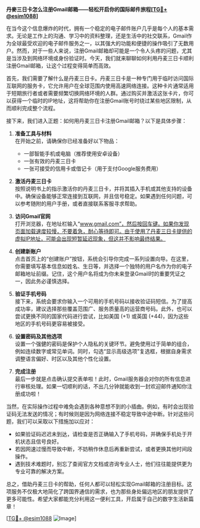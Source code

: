 **丹麥三日卡怎么注册Gmail邮箱——轻松开启你的国际邮件旅程[[TG💪+ @esim1088](https://t.me/s/esim1088)]**

在当今这个信息爆炸的时代，拥有一个稳定的电子邮件账户几乎是每个人的基本需求。无论是工作上的沟通、学习中的资料整理，还是生活中的社交联系，Gmail作为全球最受欢迎的电子邮件服务之一，以其强大的功能和便捷的操作吸引了无数用户。然而，对于一些人来说，注册Gmail邮箱却可能是一个令人头疼的问题，尤其是当涉及到网络环境或身份验证时。今天，我们就来聊聊如何利用丹麦三日卡顺利注册Gmail邮箱，让这个过程变得简单而高效。

首先，我们需要了解什么是丹麦三日卡。丹麦三日卡是一种专门用于临时访问国际互联网的服务卡，它允许用户在全球范围内使用高速网络连接。这种卡片通常适用于短期旅行者或者需要频繁切换网络环境的人群。通过购买并激活这张卡片，你可以获得一个临时的IP地址，这将帮助你在注册Gmail账号时绕过某些地区限制，从而顺利完成整个流程。

接下来，我们进入正题：如何用丹麦三日卡注册Gmail邮箱？以下是具体步骤：

1. **准备工具与材料**  
   在开始之前，请确保你已经准备好以下物品：
   - 一部智能手机或电脑（推荐使用安卓设备）
   - 一张有效的丹麦三日卡
   - 一张可接受的信用卡或借记卡（用于支付Google服务费用）

2. **激活丹麦三日卡**  
   按照说明书上的指示激活你的丹麦三日卡，并将其插入手机或其他支持的设备中。确保设备能够正常连接到互联网，并且信号稳定。如果遇到任何问题，可以参考随附的用户手册，或者直接联系客服寻求帮助。

3. **访问Gmail官网**  
   打开浏览器，在地址栏输入“www.gmail.com”，然后按回车键。如果你发现页面加载速度较慢，不要着急，耐心等待即可。由于使用了丹麦三日卡提供的虚拟IP地址，可能会出现短暂延迟现象，但这并不影响最终结果。

4. **创建新账户**  
   点击首页上的“创建账户”按钮，系统会引导你完成一系列设置向导。在这里，你需要填写基本信息如姓名、生日等，并选择一个独特的用户名作为你的电子邮箱地址前缀。记住，这个用户名将成为你未来登录Gmail时的重要凭证之一，因此务必谨慎选择。

5. **验证手机号码**  
   接下来，系统会要求你输入一个可用的手机号码以接收验证码短信。为了提高成功率，建议选择那些覆盖范围广、服务质量高的运营商号码。此外，也可以尝试更换不同的国家代码进行尝试，比如美国 (+1) 或英国 (+44)，因为这些地区的手机号码更容易被接受。

6. **设置密码及其他选项**  
   设置一个强健的密码是保护个人隐私的关键环节。避免使用过于简单的组合，例如连续数字或常见单词。同时，勾选“显示高级选项”复选框，根据自身需求调整语言偏好、时区以及其他个性化设置。

7. **完成注册**  
   最后一步就是点击确认提交表单啦！此时，Gmail服务器会对你的所有信息进行审核处理。如果一切顺利的话，不出几分钟就能收到一封欢迎邮件通知你注册成功啦！

当然，在实际操作过程中难免会遇到各种意想不到的小插曲。例如，有时会出现验证码无法发送的情况；有时候则是因为网络连接不稳定导致中途中断。针对这些问题，我们可以采取以下措施加以应对：

- 如果验证码迟迟未到达，请检查是否正确输入了手机号码，并确保手机处于开机状态且信号良好。
- 若因网速过慢而导致中断，不妨稍作休息后再重新尝试，或者更换其他时间段操作。
- 遇到技术难题时，别忘了查阅官方文档或咨询专业人士，他们往往能提供更为专业可靠的解决方案。

总之，借助丹麦三日卡的帮助，任何人都可以轻松实现Gmail邮箱的注册目标。这项服务不仅极大地简化了跨国界通信的需求，也为那些身处偏远地区的朋友提供了更多可能性。希望大家都能充分利用这一便利工具，开启属于自己的数字生活新篇章！

[[TG💪+ @esim1088](https://t.me/s/esim1088) ![Image](https://i.postimg.cc/4NQfJmqS/Snipaste-2025-05-13-00-14-12.png)]